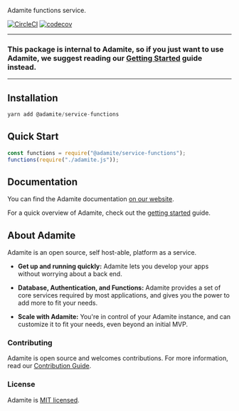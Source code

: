 Adamite functions service.

[![CircleCI](https://circleci.com/gh/adamitejs/service-functions.svg?style=svg)](https://circleci.com/gh/adamitejs/service-functions)
[![codecov](https://codecov.io/gh/adamitejs/service-functions/branch/master/graph/badge.svg)](https://codecov.io/gh/adamitejs/service-functions)

---

### This package is internal to Adamite, so if you just want to use Adamite, we suggest reading our [Getting Started](https://adamite.gitbook.io/docs/adamite-server/get-started) guide instead.

---

## Installation

```js
yarn add @adamite/service-functions
```

## Quick Start

```js
const functions = require("@adamite/service-functions");
functions(require("./adamite.js"));
```

## Documentation

You can find the Adamite documentation [on our website](https://adamite.gitbook.io/docs).

For a quick overview of Adamite, check out the [getting started](https://adamite.gitbook.io/docs/adamite-server/get-started) guide.

## About Adamite

Adamite is an open source, self host-able, platform as a service.

- **Get up and running quickly:** Adamite lets you develop your apps without worrying about a back end.

- **Database, Authentication, and Functions:** Adamite provides a set of core services required by most applications, and gives you the power to add more to fit your needs.

- **Scale with Adamite:** You're in control of your Adamite instance, and can customize it to fit your needs, even beyond an initial MVP.

### Contributing

Adamite is open source and welcomes contributions. For more information, read our [Contribution Guide](https://adamite.gitbook.io/docs/organization/contributing-to-adamite).

### License

Adamite is [MIT licensed](LICENSE.md).
